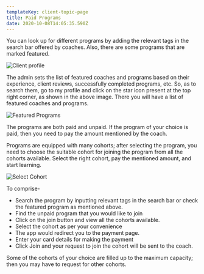 ```yaml
---
templateKey: client-topic-page
title: Paid Programs
date: 2020-10-08T14:05:35.590Z
---
```

You can look up for different programs by adding the relevant tags in the search bar offered by coaches.  Also, there are some programs that are marked featured. 

![Client profile](/img/client-profile-i.png "Client profile")

The admin sets the list of featured coaches and programs based on their experience, client reviews, successfully completed programs, etc. So, as to search them, go to my profile and click on the star icon present at the top right corner, as shown in the above image. There you will have a list of featured coaches and programs.

![Featured Programs](/img/featured-coaches-programs-i.png "Featured Programs")

The programs are both paid and unpaid. If the program of your choice is paid, then you need to pay the amount mentioned by the coach. 

Programs are equipped with many cohorts; after selecting the program, you need to choose the suitable cohort for joining the program from all the cohorts available. Select the right cohort, pay the mentioned amount, and start learning. 

![Select Cohort](/img/select-cohort-i.png "Select Cohort")

To comprise-

* Search the program by inputting relevant tags in the search bar or check the featured program as mentioned above.
* Find the unpaid program that you would like to join
* Click on the join button and view all the cohorts available. 
* Select the cohort as per your convenience 
* The app would redirect you to the payment page.
* Enter your card details for making the payment
* Click Join and your request to join the cohort will be sent to the coach. 

Some of the cohorts of your choice are filled up to the maximum capacity; then you may have to request for other cohorts.
